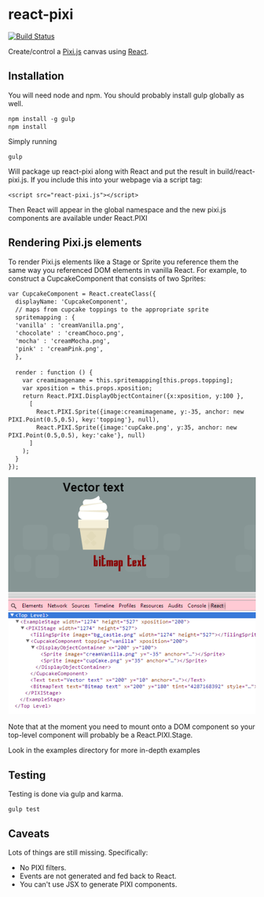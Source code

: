 react-pixi
==========

[![Build Status](https://travis-ci.org/Izzimach/react-pixi.svg?branch=master)](https://travis-ci.org/Izzimach/react-pixi)

Create/control a [Pixi.js](https://github.com/GoodBoyDigital/pixi.js) canvas using [React](https://github.com/facebook/react).


## Installation

You will need node and npm. You should probably install gulp globally as well.

```
npm install -g gulp
npm install
```

Simply running

```
gulp
```

Will package up react-pixi along with React and put the result in build/react-pixi.js. If you include this into your webpage via
a script tag:

```
<script src="react-pixi.js"></script>
```

Then React will appear in the global namespace and the new pixi.js components are available under React.PIXI


## Rendering Pixi.js elements

To render Pixi.js elements like a Stage or Sprite you reference them the same way you referenced DOM elements in
vanilla React.  For example, to construct a CupcakeComponent that consists of two Sprites:


```
var CupcakeComponent = React.createClass({
  displayName: 'CupcakeComponent',
  // maps from cupcake toppings to the appropriate sprite
  spritemapping : {
  'vanilla' : 'creamVanilla.png',
  'chocolate' : 'creamChoco.png',
  'mocha' : 'creamMocha.png',
  'pink' : 'creamPink.png',
  },

  render : function () {
    var creamimagename = this.spritemapping[this.props.topping];
    var xposition = this.props.xposition;
    return React.PIXI.DisplayObjectContainer({x:xposition, y:100 },
      [
        React.PIXI.Sprite({image:creamimagename, y:-35, anchor: new PIXI.Point(0.5,0.5), key:'topping'}, null),
        React.PIXI.Sprite({image:'cupCake.png', y:35, anchor: new PIXI.Point(0.5,0.5), key:'cake'}, null)
      ]
    );
  }
});
```

![Sample Cupcake component](docs/react-pixi-devshot.png)

Note that at the moment you need to mount onto a DOM component so your top-level component will probably be a React.PIXI.Stage.

Look in the examples directory for more in-depth examples

## Testing

Testing is done via gulp and karma.

```
gulp test
```

## Caveats

Lots of things are still missing. Specifically:
- No PIXI filters.
- Events are not generated and fed back to React.
- You can't use JSX to generate PIXI components.

